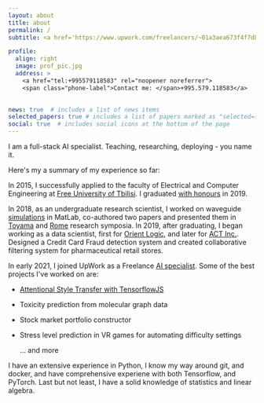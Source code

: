 ```yaml
---
layout: about
title: about
permalink: /
subtitle: <a href='https://www.upwork.com/freelancers/~01a3aea673f4f7db6c'>Freelance Data Scientist at UpWork Inc</a>.

profile:
  align: right
  image: prof_pic.jpg
  address: >
    <a href="tel:+995579118583" rel="noopener noreferrer"> 
    <span class="phone-label">Contact me: </span>+995.579.118583</a>
    

news: true  # includes a list of news items
selected_papers: true # includes a list of papers marked as "selected={true}"
social: true  # includes social icons at the bottom of the page
---
```


I am a full-stack AI specialist. Teaching, researching, deploying - you name it. 

Here's my a summary of my experience so far:

In 2015, I successfully applied to the faculty of Electrical and Computer Engineering at [Free University of Tbilisi](https://freeuni.edu.ge/en). I graduated [with honours]({{site.baseurl}}/assets/pdf/score-transcript.pdf) in 2019.

In 2018, as an undergraduate research scientist, I worked on waveguide [simulations](https://en.wikipedia.org/wiki/Finite-difference_time-domain_method) in MatLab, co-authored two papers and presented them in [Toyama](https://www.piers.org/piers2018Toyama/reg.php) and [Rome](https://www.piers.org/piers2019Rome/) research symposia.
In 2019, after graduating, I began working as a data scientist, first for [Orient Logic](https://www.ol.ge/en), and later for [ACT Inc.](https://act-global.com/en/main/georgia). Designed a Credit Card Fraud detection system and created collaborative filtering system for pharmaceutical retail stores. 

In early 2021, I joined UpWork as a Freelance [AI specialist](https://www.upwork.com/freelancers/~01a3aea673f4f7db6c). Some of the best projects I've worked on are:

- [Attentional Style Transfer with TensorflowJS](https://tornikeo.github.io/stylize-website-js/)
- Toxicity prediction from molecular graph data
- Stock market portfolio constructor
- Stress level prediction in VR games for automating difficulty settings

  ... and more

I have an extensive experience in Python, I know my way around git, and docker, and have comprehensive experiene with both Tensorflow, and PyTorch. Last but not least, I have a solid knowledge of statistics and linear algebra.  